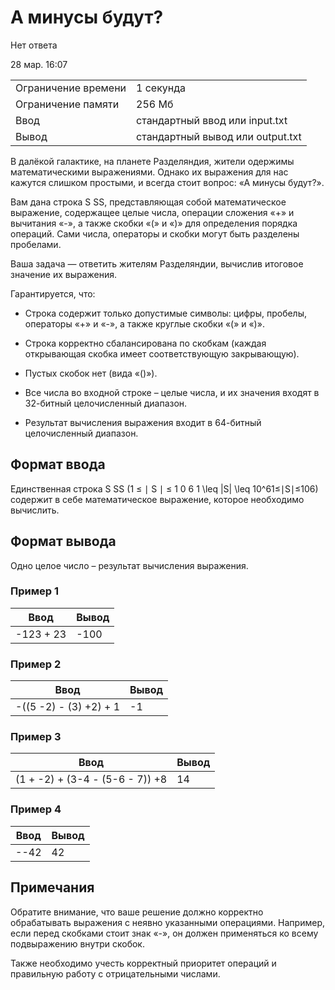 # А минусы будут?

Нет ответа

28 мар. 16:07

|   |   |
|---|---|
|Ограничение времени|1 секунда|
|Ограничение памяти|256 Мб|
|Ввод|стандартный ввод или input.txt|
|Вывод|стандартный вывод или output.txt|

В далёкой галактике, на планете Разделяндия, жители одержимы математическими выражениями. Однако их выражения для нас кажутся слишком простыми, и всегда стоит вопрос: «А минусы будут?».

Вам дана строка S SS, представляющая собой математическое выражение, содержащее целые числа, операции сложения «+» и вычитания «-», а также скобки «(» и «)» для определения порядка операций. Сами числа, операторы и скобки могут быть разделены пробелами.

Ваша задача — ответить жителям Разделяндии, вычислив итоговое значение их выражения.

Гарантируется, что:

- Строка содержит только допустимые символы: цифры, пробелы, операторы «+» и «-», а также круглые скобки «(» и «)».
    
- Строка корректно сбалансирована по скобкам (каждая открывающая скобка имеет соответствующую закрывающую).
    
- Пустых скобок нет (вида «()»).
    
- Все числа во входной строке – целые числа, и их значения входят в 32-битный целочисленный диапазон.
    
- Результат вычисления выражения входит в 64-битный целочисленный диапазон.
    

## Формат ввода

Единственная строка S SS (1 ≤ ∣ S ∣ ≤ 1 0 6 1 \leq |S| \leq 10^61≤∣S∣≤106) содержит в себе математическое выражение, которое необходимо вычислить.

## Формат вывода

Одно целое число – результат вычисления выражения.

### Пример 1

| Ввод      | Вывод |
| --------- | ----- |
| -123 + 23 | -100  |

### Пример 2

| Ввод                   | Вывод |
| ---------------------- | ----- |
| -((5 -2) - (3) +2) + 1 | -1    |

### Пример 3

| Ввод                            | Вывод |
| ------------------------------- | ----- |
| (1 + -2) + (3-4 - (5-6 - 7)) +8 | 14    |

### Пример 4

|Ввод|Вывод|
|---|---|
|--42|42|

## Примечания

Обратите внимание, что ваше решение должно корректно обрабатывать выражения с неявно указанными операциями. Например, если перед скобками стоит знак «-», он должен применяться ко всему подвыражению внутри скобок.

Также необходимо учесть корректный приоритет операций и правильную работу с отрицательными числами.